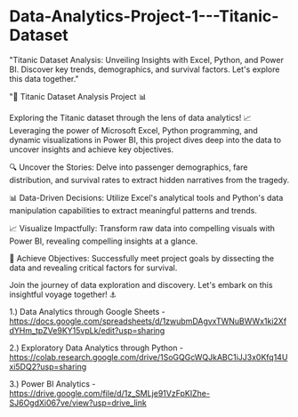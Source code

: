 # Data-Analytics-Project-1---Titanic-Dataset
"Titanic Dataset Analysis: Unveiling Insights with Excel, Python, and Power BI. Discover key trends, demographics, and survival factors. Let's explore this data together."

"🚢 Titanic Dataset Analysis Project 📊

Exploring the Titanic dataset through the lens of data analytics! 📈 Leveraging the power of Microsoft Excel, Python programming, and dynamic visualizations in Power BI, this project dives deep into the data to uncover insights and achieve key objectives. 

🔍 Uncover the Stories: Delve into passenger demographics, fare distribution, and survival rates to extract hidden narratives from the tragedy.

📊 Data-Driven Decisions: Utilize Excel's analytical tools and Python's data manipulation capabilities to extract meaningful patterns and trends.

📈 Visualize Impactfully: Transform raw data into compelling visuals with Power BI, revealing compelling insights at a glance.

🎯 Achieve Objectives: Successfully meet project goals by dissecting the data and revealing critical factors for survival.

Join the journey of data exploration and discovery. Let's embark on this insightful voyage together! ⚓

1.) Data Analytics through Google Sheets - https://docs.google.com/spreadsheets/d/1zwubmDAgvxTWNuBWWx1ki2XfdYHm_tpZVe9KY15vpLk/edit?usp=sharing


2.) Exploratory Data Analytics through Python - https://colab.research.google.com/drive/1SoGQGcWQJkABC1iJJ3x0Kfq14Uxi5DQ2?usp=sharing


3.) Power BI Analytics - https://drive.google.com/file/d/1z_SMLje91VzFpKIZhe-SJ6OgdXi067ve/view?usp=drive_link


